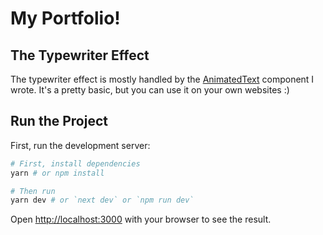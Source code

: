 # My Portfolio!

## The Typewriter Effect
The typewriter effect is mostly handled by the [AnimatedText](./components/animatedText.js) component I wrote. 
It's a pretty basic, but you can use it on your own websites :)


## Run the Project
First, run the development server:

```bash
# First, install dependencies
yarn # or npm install

# Then run
yarn dev # or `next dev` or `npm run dev`
```

Open [http://localhost:3000](http://localhost:3000) with your browser to see the result.
